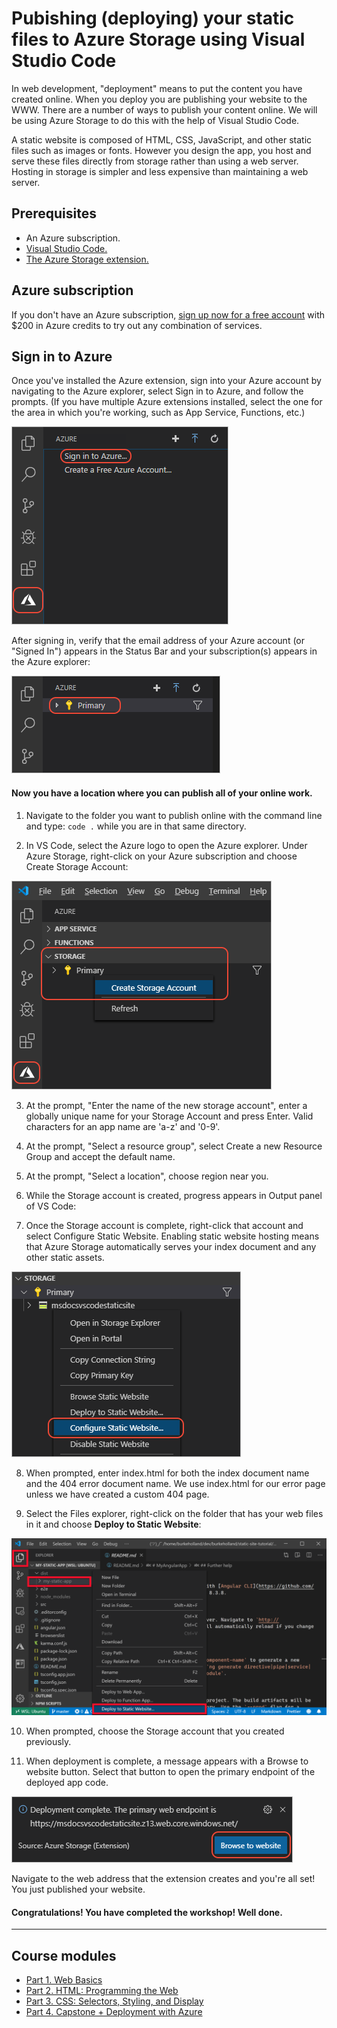 # Pubishing (deploying) your static files to Azure Storage using Visual Studio Code

In web development, "deployment" means to put the content you have created online. When you deploy you are publishing your website to the WWW. There are a number of ways to publish your content online. We will be using Azure Storage to do this with the help of Visual Studio Code.

A static website is composed of HTML, CSS, JavaScript, and other static files such as images or fonts. However you design the app, you host and serve these files directly from storage rather than using a web server. Hosting in storage is simpler and less expensive than maintaining a web server.

## Prerequisites

* An Azure subscription.
* [Visual Studio Code.](https://code.visualstudio.com/)
* [The Azure Storage extension.](https://marketplace.visualstudio.com/items?itemName=ms-azuretools.vscode-azurestorage)


## Azure subscription
If you don't have an Azure subscription, [sign up now for a free account](https://azure.microsoft.com/en-us/free/) with $200 in Azure credits to try out any combination of services.

## Sign in to Azure
Once you've installed the Azure extension, sign into your Azure account by navigating to the Azure explorer, select Sign in to Azure, and follow the prompts. (If you have multiple Azure extensions installed, select the one for the area in which you're working, such as App Service, Functions, etc.)

![Azure Sign-In](images/azure-sign-in.png)

After signing in, verify that the email address of your Azure account (or "Signed In") appears in the Status Bar and your subscription(s) appears in the Azure explorer:

![Azure Sign-In 2](images/azure-subscription-view.png)

#### Now you have a location where you can publish all of your online work.

1. Navigate to the folder you want to publish online with the command line and type:
`code .` while you are in that same directory.

2. In VS Code, select the Azure logo to open the Azure explorer. Under Azure Storage, right-click on your Azure subscription and choose Create Storage Account:

![Create Storage Account Image](images/create-storage-account.png)

3. At the prompt, "Enter the name of the new storage account", enter a globally unique name for your Storage Account and press Enter. Valid characters for an app name are 'a-z' and '0-9'.

4. At the prompt, "Select a resource group", select Create a new Resource Group and accept the default name.

5. At the prompt, "Select a location", choose region near you.

6. While the Storage account is created, progress appears in Output panel of VS Code:

7. Once the Storage account is complete, right-click that account and select Configure Static Website. Enabling static website hosting means that Azure Storage automatically serves your index document and any other static assets.

![configure static page](images/configure-static-website.png)

8. When prompted, enter index.html for both the index document name and the 404 error document name. We use index.html for our error page unless we have created a custom 404 page.

9. Select the Files explorer, right-click on the folder that has your web files in it and choose **Deploy to Static Website**:

![Deploy Static Image](images/deploy-build-angular.png)

10. When prompted, choose the Storage account that you created previously.

11. When deployment is complete, a message appears with a Browse to website button. Select that button to open the primary endpoint of the deployed app code.

![Endpoint Image](images/deployment-complete.png)

Navigate to the web address that the extension creates and you're all set! You just published your website.

#### Congratulations! You have completed the workshop! Well done. 


---
## Course modules
* [Part 1. Web Basics](https://github.com/daniel-dc-cd/web-fundamentals-1/tree/master/Part%201.%20Web%20Basics)
* [Part 2. HTML: Programming the Web](https://github.com/daniel-dc-cd/web-fundamentals-1/tree/master/Part%202.%20HTML)
* [Part 3. CSS: Selectors, Styling, and Display](https://github.com/daniel-dc-cd/web-fundamentals-1/tree/master/Part%203.%20CSS%20%26%20CSS3)
* [Part 4. Capstone + Deployment with Azure](https://github.com/daniel-dc-cd/web-fundamentals-1/tree/master/Part%204.%20%20Capstone%20%2B%20Deployment)

